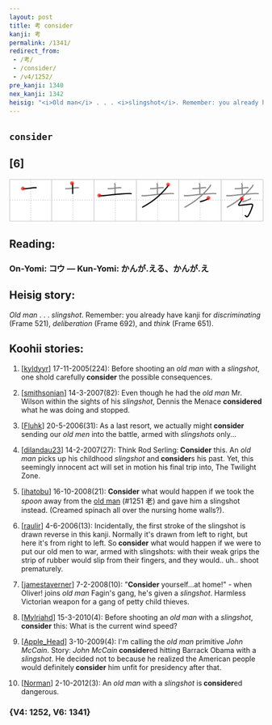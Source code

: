 ```yaml
---
layout: post
title: 考 consider
kanji: 考
permalink: /1341/
redirect_from:
 - /考/
 - /consider/
 - /v4/1252/
pre_kanji: 1340
nex_kanji: 1342
heisig: "<i>Old man</i> . . . <i>slingshot</i>. Remember: you already have kanji for <i>discriminating</i> (Frame 521), <i>deliberation</i> (Frame 692), and <i>think</i> (Frame 651)."
---
```


## `consider`

## [6]

<div class="stroke"><img src="../images/E88083.png" /></div>

## Reading:

### On-Yomi: コウ &mdash; Kun-Yomi: かんが.える、かんが.え

## Heisig story:

<i>Old man</i> . . . <i>slingshot</i>. Remember: you already have kanji for <i>discriminating</i> (Frame 521), <i>deliberation</i> (Frame 692), and <i>think</i> (Frame 651).

## Koohii stories:

1) [<a href="http://kanji.koohii.com/profile/kyldyyr">kyldyyr</a>] 17-11-2005(224): Before shooting an <em>old man</em> with a <em>slingshot</em>, one shold carefully<strong> consider</strong> the possible consequences.

2) [<a href="http://kanji.koohii.com/profile/smithsonian">smithsonian</a>] 14-3-2007(82): Even though he had the <em>old man</em> Mr. Wilson within the sights of his <em>slingshot</em>, Dennis the Menace <strong>considered</strong> what he was doing and stopped.

3) [<a href="http://kanji.koohii.com/profile/Fluhk">Fluhk</a>] 20-5-2006(31): As a last resort, we actually might<strong> consider</strong> sending our <em>old men</em> into the battle, armed with <em>slingshots</em> only...

4) [<a href="http://kanji.koohii.com/profile/dilandau23">dilandau23</a>] 14-2-2007(27): Think Rod Serling:<strong> Consider</strong> this. An <em>old man</em> picks up his childhood <em>slingshot</em> and<strong> consider</strong>s his past. Yet, this seemingly innocent act will set in motion his final trip into, The Twilight Zone.

5) [<a href="http://kanji.koohii.com/profile/ihatobu">ihatobu</a>] 16-10-2008(21): <strong>Consider</strong> what would happen if we took the <em>spoon</em> away from the <a href="../v4/1251">old man</a> (#1251 老) and gave him a slingshot instead. (Creamed spinach all over the nursing home walls?).

6) [<a href="http://kanji.koohii.com/profile/raulir">raulir</a>] 4-6-2006(13): Incidentally, the first stroke of the slingshot is drawn reverse in this kanji. Normally it&#039;s drawn from left to right, but here it&#039;s from right to left. So<strong> consider</strong> what would happen if we were to put our old men to war, armed with slingshots: with their weak grips the strip of rubber would slip from their fingers, and they would.. uh.. shoot prematurely.

7) [<a href="http://kanji.koohii.com/profile/jamestaverner">jamestaverner</a>] 7-2-2008(10): &quot;<strong>Consider</strong> yourself...at home!&quot; - when Oliver! joins <em>old man</em> Fagin&#039;s gang, he&#039;s given a <em>slingshot</em>. Harmless Victorian weapon for a gang of petty child thieves.

8) [<a href="http://kanji.koohii.com/profile/Mylriahd">Mylriahd</a>] 15-3-2010(4): Before shooting an <em>old man</em> with a <em>slingshot</em>,<strong> consider</strong> this: What is the current wind speed?

9) [<a href="http://kanji.koohii.com/profile/Apple_Head">Apple_Head</a>] 3-10-2009(4): I&#039;m calling the <em>old man</em> primitive <em>John McCain</em>. Story: <em>John McCain</em><strong> consider</strong>ed hitting Barrack Obama with a <em>slingshot</em>. He decided not to because he realized the American people would definitely<strong> consider</strong> him unfit for presidency after that.

10) [<a href="http://kanji.koohii.com/profile/Norman">Norman</a>] 2-10-2012(3): An <em>old man</em> with a <em>slingshot</em> is<strong> consider</strong>ed dangerous.

### {V4: 1252, V6: 1341}
